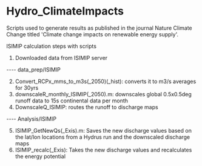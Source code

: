 # Hydro_ClimateImpacts
Scripts used to generate results as published in the journal Nature Climate Change titled 'Climate change impacts on renewable energy supply'.



ISIMIP calculation steps with scripts

1.	Downloaded data from ISIMIP server

---- data_prep/ISIMIP

2.	Convert_RCPx_mms_to_m3s(_2050)(_hist): converts it to m3/s averages for 30yrs
3.	downscaleR_monthly_ISIMIP(_2050).m: downscales global 0.5x0.5deg runoff data to 15s continental data per month
4.	DownscaleQ_ISIMIP: routes the runoff to discharge maps

---- Analysis/ISIMIP

5.	ISIMIP_GetNewQs(_Exis).m: Saves the new discharge values based on the lat/lon locations from a Hydrus run and the downscaled discharge maps
6.	ISIMIP_recalc(_Exis): Takes the new discharge values and recalculates the energy potential
